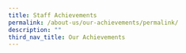 ```yaml
---
title: Staff Achievements
permalink: /about-us/our-achievements/permalink/
description: ""
third_nav_title: Our Achievements
---
```

